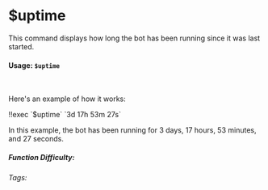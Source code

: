 # $uptime

This command displays how long the bot has been running since it was last started.

#### Usage: `$uptime`

<br/>

Here's an example of how it works:

<discord-messages>
  <discord-message :bot="false" role-color="#ffcc9a" author="Member">
    !!exec `$uptime`
  </discord-message>
  <discord-message :bot="true" role-color="#0099ff" author="Custom Command" avatar="https://media.discordapp.net/avatars/725721249652670555/781224f90c3b841ba5b40678e032f74a.webp">
    `3d 17h 53m 27s`
  </discord-message>
</discord-messages>

In this example, the bot has been running for 3 days, 17 hours, 53 minutes, and 27 seconds.

##### Function Difficulty: <Badge type="tip" text="Easy" vertical="middle" />

###### Tags: <Badge type="tip" text="Uptime" vertical="middle" /> <Badge type="tip" text="Bots" vertical="middle" />